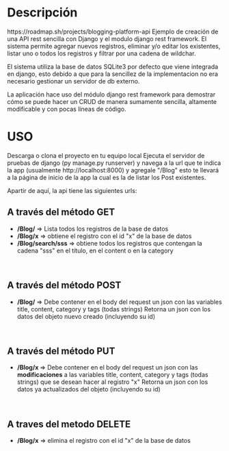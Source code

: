 <h1>Descripción</h1>
https://roadmap.sh/projects/blogging-platform-api
Ejemplo de creación de una API rest sencilla con Django y el modulo django rest framework.
El sistema permite agregar nuevos registros, eliminar y/o editar los existentes, listar uno o todos los registros y filtrar
por una cadena de wildchar.

El sistema utiliza la base de datos SQLite3 por defecto que viene integrada en django, esto debido a que para la sencillez
de la implementacion no era necesario gestionar un servidor de db externo.

La aplicación hace uso del módulo django rest framework para demostrar cómo se puede hacer un CRUD de manera sumamente
sencilla, altamente modificable y con pocas líneas de código.

<h1>USO</h1>
Descarga o clona el proyecto en tu equipo local
Ejecuta el servidor de pruebas de django (py manage.py runserver) y navega a la url que te indica la app (usualmente http://localhost:8000) y agregale "/Blog"
esto te llevará a la página de inicio de la app la cual es la de listar los Post existentes.

Apartir de aquí, la api tiene las siguientes urls:
<h2>A través del método GET</h2>
<ul>
  <li><b>/Blog/</b> => Lista todos los registros de la base de datos</li>
  <li><b>/Blog/x</b> => obtiene el registro con el id "x" de la base de datos</li>
  <li><b>/Blog/search/sss</b> => obtiene todos los registros que contengan la cadena "sss" en el título, en el content o en la category</li>
</ul>
<br>
<h2>A través del método POST</h2>
<ul>
  <li><b>/Blog/</b> => Debe contener en el body del request un json con las variables title, content, category y tags (todas strings)
  Retorna un json con los datos del objeto nuevo creado (incluyendo su id)</li>
</ul>
<br>
<h2>A través del método PUT</h2>
<ul>
  <li><b>/Blog/x </b> => Debe contener en el body del request un json con las <b>modificaciones</b> a las variables title, content, category y tags (todas strings)
    que se desean hacer al registro "x"
    Retorna un json con los datos ya actualizados del objeto (incluyendo su id)</li>
</ul>
<br>
<h2>A traves del metodo DELETE</h2>
<ul>
  <li><b>/Blog/x</b> => elimina el registro con el id "x" de la base de datos</li>
</ul>



